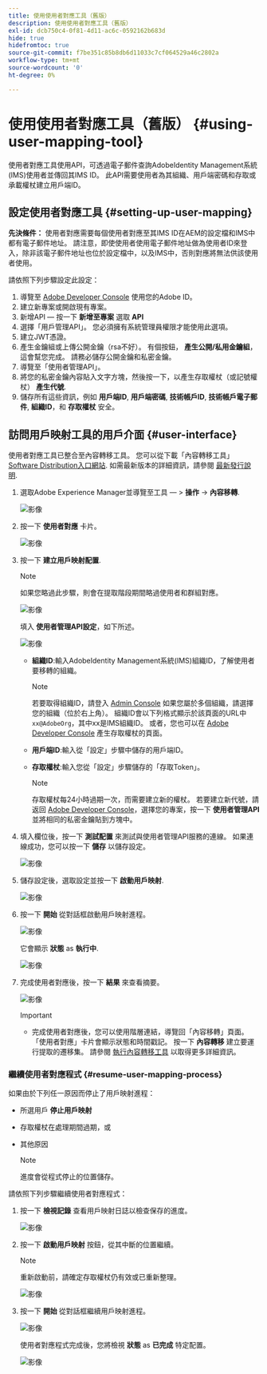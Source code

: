 ```yaml
---
title: 使用使用者對應工具（舊版）
description: 使用使用者對應工具（舊版）
exl-id: dcb750c4-0f81-4d11-ac6c-0592162b683d
hide: true
hidefromtoc: true
source-git-commit: f7be351c85b8db6d11033c7cf064529a46c2802a
workflow-type: tm+mt
source-wordcount: '0'
ht-degree: 0%

---
```


# 使用使用者對應工具（舊版） {#using-user-mapping-tool}

使用者對應工具使用API，可透過電子郵件查詢AdobeIdentity Management系統(IMS)使用者並傳回其IMS ID。 此API需要使用者為其組織、用戶端密碼和存取或承載權杖建立用戶端ID。

## 設定使用者對應工具 {#setting-up-user-mapping}

**先決條件：** 使用者對應需要每個使用者對應至其IMS ID在AEM的設定檔和IMS中都有電子郵件地址。  請注意，即使使用者使用電子郵件地址做為使用者ID來登入，除非該電子郵件地址也位於設定檔中，以及IMS中，否則對應將無法供該使用者使用。

請依照下列步驟設定此設定：

1. 導覽至 [Adobe Developer Console](https://console.adobe.io) 使用您的Adobe ID。
1. 建立新專案或開啟現有專案。
1. 新增API — 按一下 **新增至專案** 選取 **API**
1. 選擇「用戶管理API」。  您必須擁有系統管理員權限才能使用此選項。
1. 建立JWT憑證。
1. 產生金鑰組或上傳公開金鑰（rsa不好）。  有個按鈕， **產生公開/私用金鑰組**，這會幫您完成。  請務必儲存公開金鑰和私密金鑰。
1. 導覽至「使用者管理API」。
1. 將您的私密金鑰內容貼入文字方塊，然後按一下，以產生存取權杖（或記號權杖） **產生代號**.
1. 儲存所有這些資訊，例如 **用戶端ID**, **用戶端密碼**, **技術帳戶ID**, **技術帳戶電子郵件**, **組織ID**，和 **存取權杖** 安全。

## 訪問用戶映射工具的用戶介面 {#user-interface}

使用者對應工具已整合至內容轉移工具。 您可以從下載「內容轉移工具」 [Software Distribution入口網站](https://experience.adobe.com/#/downloads/content/software-distribution/en/aemcloud.html). 如需最新版本的詳細資訊，請參閱 [最新發行說明](/help/release-notes/release-notes-cloud/release-notes-current.md).

1. 選取Adobe Experience Manager並導覽至工具 — > **操作** -> **內容移轉**.

   ![影像](/help/journey-migration/content-transfer-tool/assets-user-mapping/user-mapping-access1.png)

1. 按一下 **使用者對應** 卡片。

   ![影像](/help/journey-migration/content-transfer-tool/assets-user-mapping/user-mapping-access2.png)

1. 按一下 **建立用戶映射配置**.

   >[!NOTE]
   >如果您略過此步驟，則會在提取階段期間略過使用者和群組對應。

   ![影像](/help/journey-migration/content-transfer-tool/assets-user-mapping/user-mapping-access5.png)

   填入 **使用者管理API設定**，如下所述。

   ![影像](/help/journey-migration/content-transfer-tool/assets-user-mapping/user-mapping-access3.png)


   * **組織ID**:輸入AdobeIdentity Management系統(IMS)組織ID，了解使用者要移轉的組織。

      >[!NOTE]
      >若要取得組織ID，請登入 [Admin Console](https://adminconsole.adobe.com/) 如果您屬於多個組織，請選擇您的組織（位於右上角）。 組織ID會以下列格式顯示於該頁面的URL中 `xx@AdobeOrg`，其中xx是IMS組織ID。  或者，您也可以在 [Adobe Developer Console](https://console.adobe.io) 產生存取權杖的頁面。

   * **用戶端ID**:輸入從「設定」步驟中儲存的用戶端ID。

   * **存取權杖**:輸入您從「設定」步驟儲存的「存取Token」。

      >[!NOTE]
      >存取權杖每24小時過期一次，而需要建立新的權杖。 若要建立新代號，請返回 [Adobe Developer Console](https://console.adobe.io)，選擇您的專案，按一下 **使用者管理API** 並將相同的私密金鑰貼到方塊中。

1. 填入欄位後，按一下 **測試配置** 來測試與使用者管理API服務的連線。 如果連線成功，您可以按一下 **儲存** 以儲存設定。

   ![影像](/help/journey-migration/content-transfer-tool/assets-user-mapping/user-mapping-access4.png)

1. 儲存設定後，選取設定並按一下 **啟動用戶映射**.

   ![影像](/help/journey-migration/content-transfer-tool/assets-user-mapping/user-mapping-landing4.png)

1. 按一下 **開始** 從對話框啟動用戶映射進程。

   ![影像](/help/journey-migration/content-transfer-tool/assets-user-mapping/resume-user-mapping3.png)

   它會顯示 **狀態** as **執行中**.

   ![影像](/help/journey-migration/content-transfer-tool/assets-user-mapping/user-mapping-start1.png)


1. 完成使用者對應後，按一下 **結果** 來查看摘要。

   ![影像](/help/journey-migration/content-transfer-tool/assets-user-mapping/user-mapping-landing5.png)

   >[!IMPORTANT]
   >* 完成使用者對應後，您可以使用階層連結，導覽回「內容移轉」頁面。 「使用者對應」卡片會顯示狀態和時間戳記。 按一下 **內容轉移** 建立要運行提取的遷移集。 請參閱 [執行內容轉移工具](https://experienceleague.adobe.com/docs/experience-manager-cloud-service/moving/cloud-migration/content-transfer-tool/using-content-transfer-tool.html?lang=en#running-tool) 以取得更多詳細資訊。


### 繼續使用者對應程式 {#resume-user-mapping-process}

如果由於下列任一原因而停止了用戶映射進程：

* 所選用戶 **停止用戶映射**
* 存取權杖在處理期間過期，或
* 其他原因

   >[!NOTE]
   >進度會從程式停止的位置儲存。

請依照下列步驟繼續使用者對應程式：

1. 按一下 **檢視記錄** 查看用戶映射日誌以檢查保存的進度。

   ![影像](/help/journey-migration/content-transfer-tool/assets-user-mapping/resume-user-mapping1.png)

1. 按一下 **啟動用戶映射** 按鈕，從其中斷的位置繼續。

   >[!NOTE]
   >重新啟動前，請確定存取權杖仍有效或已重新整理。

   ![影像](/help/journey-migration/content-transfer-tool/assets-user-mapping/resume-user-mapping2.png)

1. 按一下 **開始** 從對話框繼續用戶映射進程。

   ![影像](/help/journey-migration/content-transfer-tool/assets-user-mapping/resume-user-mapping3.png)

   使用者對應程式完成後，您將檢視 **狀態** as **已完成** 特定配置。

   ![影像](/help/journey-migration/content-transfer-tool/assets-user-mapping/resume-user-mapping4.png)
